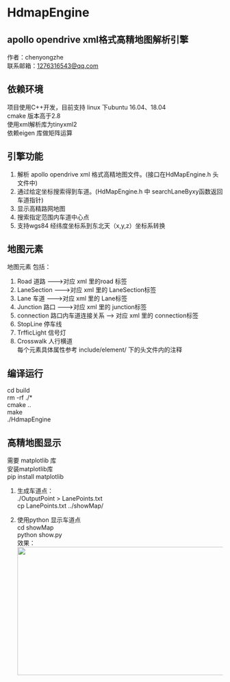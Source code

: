 # HdmapEngine
##  apollo opendrive xml格式高精地图解析引擎<br>
作者：chenyongzhe<br>
联系邮箱：1276316543@qq.com<br>
## 依赖环境<br>
项目使用C++开发，目前支持 linux 下ubuntu 16.04、18.04 <br>
cmake 版本高于2.8<br>
使用xml解析库为tinyxml2<br>
依赖eigen 库做矩阵运算<br>
## 引擎功能 <br>
1. 解析 apollo opendrive xml 格式高精地图文件。(接口在HdMapEngine.h 头文件中)<br>
2. 通过给定坐标搜索得到车道。(HdMapEngine.h 中 searchLaneByxy函数返回车道指针)<br>
3. 显示高精路网地图<br>
4. 搜索指定范围内车道中心点<br>
5. 支持wgs84 经纬度坐标系到东北天（x,y,z）坐标系转换<br>

## 地图元素<br>
地图元素 包括：<br>
1. Road  道路 --->对应 xml 里的road 标签<br>
2. LaneSection --->对应 xml 里的 LaneSection标签<br>
3. Lane 车道  --->对应 xml 里的 Lane标签<br>
4. Junction 路口  --->对应 xml 里的 junction标签<br>
5. connection 路口内车道连接关系 --> 对应 xml 里的 connection标签<br>
6. StopLine 停车线 <br>
7. TrfficLight 信号灯 <br>
8. Crosswalk 人行横道<br>
每个元素具体属性参考 include/element/ 下的头文件内的注释<br>

## 编译运行<br>
cd build<br>
rm -rf ./*<br>
cmake ..<br>
make <br>
./HdmapEngine<br>

## 高精地图显示 <br>
需要 matplotlib 库<br>
安装matplotlib库<br>
pip install matplotlib<br>
1. 生成车道点：<br>
./OutputPoint > LanePoints.txt<br>
cp LanePoints.txt ../showMap/<br>

2. 使用python 显示车道点<br>
cd showMap<br>
python show.py<br>
效果：<br>
<img src="https://raw.githubusercontent.com/chenyongzhe/HdmapEngine/master/showMap/map2.png" width=500 height=300/><br>

